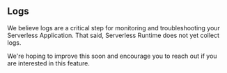 <!--
title: Logs
menuText: Logs
description: Log handling
menuOrder: 6
-->

## Logs
We believe logs are a critical step for monitoring and troubleshooting
your Serverless Application. That said, Serverless Runtime does not
yet collect logs. 

We're hoping to improve this soon and encourage you to reach out
if you are interested in this feature. 